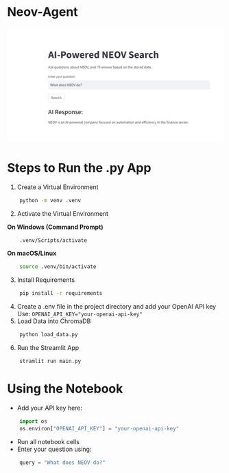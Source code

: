 # Neov-Agent
![App Screenshot](neov.png)

# Steps to Run the .py App
1. Create a Virtual Environment
```sh
    python -m venv .venv
```
2. Activate the Virtual Environment 

**On Windows (Command Prompt)**
```sh 
    .venv/Scripts/activate
```
**On macOS/Linux**
```sh 
    source .venv/bin/activate
```
3. Install Requirements 
```sh 
    pip install -r requirements
```
4. Create a .env file in the project directory and add your OpenAI API key Use:
`OPENAI_API_KEY="your-openai-api-key"`
5. Load Data into ChromaDB
```sh
    python load_data.py
```
6. Run the Streamlit App
``` sh
    stramlit run main.py
```
# Using the Notebook
- Add your API key here:
```python
    import os
    os.environ["OPENAI_API_KEY"] = "your-openai-api-key"
```
- Run all notebook cells
- Enter your question using:
```python
    query = "What does NEOV do?"
```
